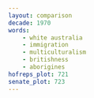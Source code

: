 ```yaml
---
layout: comparison
decade: 1970
words:
    - white australia
    - immigration
    - multiculturalism
    - britishness
    - aborigines
hofreps_plot: 721
senate_plot: 723
---
```

